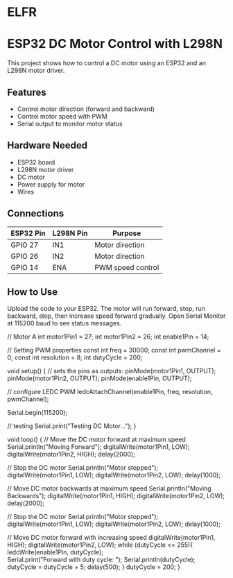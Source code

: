 # ELFR
# ESP32 DC Motor Control with L298N

This project shows how to control a DC motor using an ESP32 and an L298N motor driver.

## Features
- Control motor direction (forward and backward)
- Control motor speed with PWM
- Serial output to monitor motor status

## Hardware Needed
- ESP32 board
- L298N motor driver
- DC motor
- Power supply for motor
- Wires

## Connections
| ESP32 Pin | L298N Pin | Purpose          |
|-----------|-----------|------------------|
| GPIO 27   | IN1       | Motor direction  |
| GPIO 26   | IN2       | Motor direction  |
| GPIO 14   | ENA       | PWM speed control|

## How to Use
Upload the code to your ESP32. The motor will run forward, stop, run backward, stop, then increase speed forward gradually. Open Serial Monitor at 115200 baud to see status messages.

// Motor A
int motor1Pin1 = 27; 
int motor1Pin2 = 26; 
int enable1Pin = 14; 

// Setting PWM properties
const int freq = 30000;
const int pwmChannel = 0;
const int resolution = 8;
int dutyCycle = 200;

void setup() {
  // sets the pins as outputs:
  pinMode(motor1Pin1, OUTPUT);
  pinMode(motor1Pin2, OUTPUT);
  pinMode(enable1Pin, OUTPUT);
  
  // configure LEDC PWM
  ledcAttachChannel(enable1Pin, freq, resolution, pwmChannel);

  Serial.begin(115200);

  // testing
  Serial.print("Testing DC Motor...");
}

void loop() {
  // Move the DC motor forward at maximum speed
  Serial.println("Moving Forward");
  digitalWrite(motor1Pin1, LOW);
  digitalWrite(motor1Pin2, HIGH); 
  delay(2000);

  // Stop the DC motor
  Serial.println("Motor stopped");
  digitalWrite(motor1Pin1, LOW);
  digitalWrite(motor1Pin2, LOW);
  delay(1000);

  // Move DC motor backwards at maximum speed
  Serial.println("Moving Backwards");
  digitalWrite(motor1Pin1, HIGH);
  digitalWrite(motor1Pin2, LOW); 
  delay(2000);

  // Stop the DC motor
  Serial.println("Motor stopped");
  digitalWrite(motor1Pin1, LOW);
  digitalWrite(motor1Pin2, LOW);
  delay(1000);

  // Move DC motor forward with increasing speed
  digitalWrite(motor1Pin1, HIGH);
  digitalWrite(motor1Pin2, LOW);
  while (dutyCycle <= 255){
    ledcWrite(enable1Pin, dutyCycle);   
    Serial.print("Forward with duty cycle: ");
    Serial.println(dutyCycle);
    dutyCycle = dutyCycle + 5;
    delay(500);
  }
  dutyCycle = 200;
}
